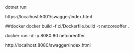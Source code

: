 dotnet run

https://localhost:5001/swagger/index.html


##docker
docker build -f ci/Dockerfile.build -t netcoreoffer .

docker run -d -p 8080:80  netcoreoffer

http://localhost:8080/swagger/index.html